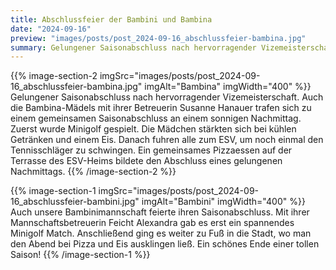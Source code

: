 ```yaml
---
title: Abschlussfeier der Bambini und Bambina
date: "2024-09-16"
preview: "images/posts/post_2024-09-16_abschlussfeier-bambina.jpg"
summary: Gelungener Saisonabschluss nach hervorragender Vizemeisterschaft. Auch die Bambina-Mädels mit ihrer Betreuerin Susanne Hanauer trafen sich zu einem gemeinsamen Saisonabschluss an einem sonnigen Nachmittag.
---
```


{{% image-section-2 imgSrc="images/posts/post_2024-09-16_abschlussfeier-bambina.jpg" imgAlt="Bambina" imgWidth="400" %}}
Gelungener Saisonabschluss nach hervorragender Vizemeisterschaft. Auch die Bambina-Mädels mit ihrer Betreuerin Susanne Hanauer trafen sich zu einem gemeinsamen Saisonabschluss an einem sonnigen Nachmittag. Zuerst wurde Minigolf gespielt. Die Mädchen stärkten sich bei kühlen Getränken und einem Eis. Danach fuhren alle zum ESV, um noch einmal den Tennisschläger zu schwingen. Ein gemeinsames Pizzaessen auf der Terrasse des ESV-Heims bildete den Abschluss eines gelungenen Nachmittags.
{{% /image-section-2 %}}

{{% image-section-1 imgSrc="images/posts/post_2024-09-16_abschlussfeier-bambini.jpg" imgAlt="Bambini" imgWidth="400" %}}
Auch unsere Bambinimannschaft feierte ihren Saisonabschluss. Mit ihrer Mannschaftsbetreuerin Feicht Alexandra gab es erst ein spannendes Minigolf Match. Anschließend ging es weiter zu Fuß in die Stadt, wo man den Abend bei Pizza und Eis ausklingen ließ. Ein schönes Ende einer tollen Saison!
{{% /image-section-1 %}}
